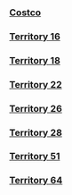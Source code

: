 ### [Costco](costco-small.png)
### [Territory 16](Territory-16.png)
### [Territory 18](Territory-18.png)
### [Territory 22](Territory-22.png)
### [Territory 26](Territory-26.png)
### [Territory 28](Territory-28.png)
### [Territory 51](Territory-51.png)
### [Territory 64](Territory-64.png)
